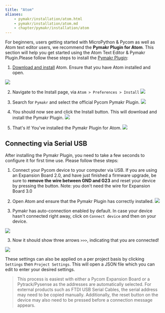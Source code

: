 ```yaml
---
title: "Atom"
aliases:
    - pymakr/installation/atom.html
    - pymakr/installation/atom.md
    - chapter/pymakr/installation/atom
---
```


For beginners, users getting started with MicroPython & Pycom as well as Atom text editor users, we recommend the **Pymakr Plugin for Atom**. This section will help you get started using the Atom Text Editor & Pymakr Plugin.Please follow these steps to install the [Pymakr Plugin](https://atom.io/packages/pymakr):

1. [Download and install](https://atom.io) Atom. Ensure that you have Atom installed and open.

![](/gitbook/assets/atom_setup_step_1-1.png)

2. Navigate to the Install page, via `Atom > Preferences > Install`
![](/gitbook/assets/atom_setup_step_2-1.png)

3. Search for `Pymakr` and select the official Pycom Pymakr Plugin.
![](/gitbook/assets/atom_setup_step_3-1.png)

4. You should now see and click the Install button. This will download and install the Pymakr Plugin.
![](/gitbook/assets/atom_setup_step_4-1.png)

5. That's it! You've installed the Pymakr Plugin for Atom.
![](/gitbook/assets/atom_setup_step_5-1.png)

## Connecting via Serial USB

After installing the Pymakr Plugin, you need to take a few seconds to configure it for first time use. Please follow these steps:

1. Connect your Pycom device to your computer via USB. If you are using an Expansion Board 2.0, and have just finished a firmware upgrade, be sure to **remove the wire between GND and G23** and reset your device by pressing the button.
   Note: you don't need the wire for Expansion Board 3.0

1. Open Atom and ensure that the Pymakr Plugin has correctly installed.
![](/gitbook/assets/atom_config_step_2-1.png)

2. Pymakr has auto-connection enabled by default. In case your device hasn't connected right away, click on `Connect device` and then on your device.

![](/gitbook/assets/atom_config_step_4.png)

3. Now it should show three arrows `>>>`, indicating that you are connected!

![](/gitbook/assets/atom_config_step_7.png)

These settings can also be applied on a per project basis by clicking `Settings` then `Project Settings`. This will open a JSON file which you can edit to enter your desired settings.

>This process is easiest with either a Pycom Expansion Board or a Pytrack/Pysense as the addresses are automatically selected. For external products such as FTDI USB Serial Cables, the serial address may need to be copied manually. Additionally, the reset button on the device may also need to be pressed before a connection message appears.
